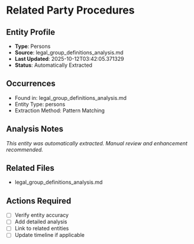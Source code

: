 # Related Party Procedures

## Entity Profile
- **Type**: Persons
- **Source**: legal_group_definitions_analysis.md
- **Last Updated**: 2025-10-12T03:42:05.371329
- **Status**: Automatically Extracted

## Occurrences
- Found in: legal_group_definitions_analysis.md
- Entity Type: persons
- Extraction Method: Pattern Matching

## Analysis Notes
*This entity was automatically extracted. Manual review and enhancement recommended.*

## Related Files
- legal_group_definitions_analysis.md

## Actions Required
- [ ] Verify entity accuracy
- [ ] Add detailed analysis
- [ ] Link to related entities
- [ ] Update timeline if applicable

